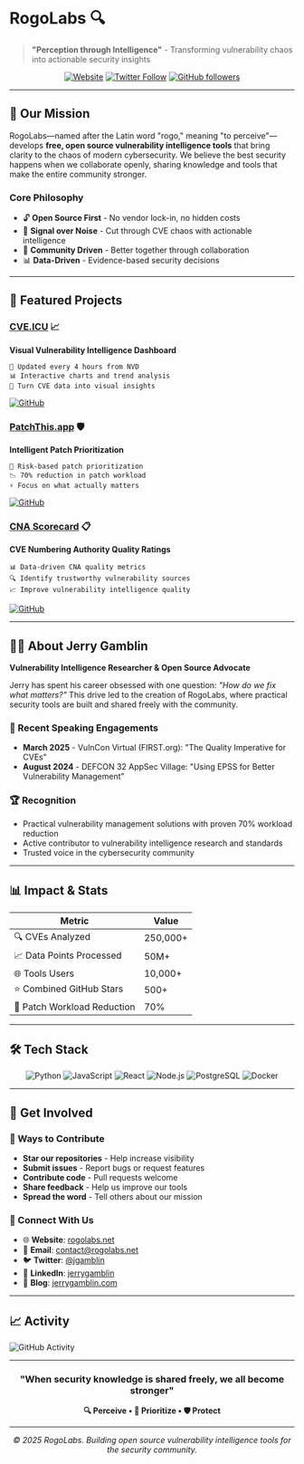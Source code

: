 # RogoLabs 🔍

> **"Perception through Intelligence"** - Transforming vulnerability chaos into actionable security insights

<div align="center">

[![Website](https://img.shields.io/badge/Website-rogolabs.net-blue)](https://rogolabs.net/)
[![Twitter Follow](https://img.shields.io/twitter/follow/jgamblin?style=social)](https://twitter.com/jgamblin)
[![GitHub followers](https://img.shields.io/github/followers/jgamblin?style=social)](https://github.com/jgamblin)

</div>

---

## 🎯 Our Mission

RogoLabs—named after the Latin word "rogo," meaning "to perceive"—develops **free, open source vulnerability intelligence tools** that bring clarity to the chaos of modern cybersecurity. We believe the best security happens when we collaborate openly, sharing knowledge and tools that make the entire community stronger.

### Core Philosophy
- 🔓 **Open Source First** - No vendor lock-in, no hidden costs
- 🎯 **Signal over Noise** - Cut through CVE chaos with actionable intelligence  
- 🤝 **Community Driven** - Better together through collaboration
- 📊 **Data-Driven** - Evidence-based security decisions

---

## 🚀 Featured Projects

### [CVE.ICU](https://cve.icu/) 📈
**Visual Vulnerability Intelligence Dashboard**
```
🔄 Updated every 4 hours from NVD
📊 Interactive charts and trend analysis
🎯 Turn CVE data into visual insights
```
[![GitHub](https://img.shields.io/github/stars/jgamblin/cve.icu?style=social)](https://github.com/jgamblin/cve.icu)

### [PatchThis.app](https://patchthis.app/) 🛡️
**Intelligent Patch Prioritization**
```
🎯 Risk-based patch prioritization
📉 70% reduction in patch workload
⚡ Focus on what actually matters
```
[![GitHub](https://img.shields.io/github/stars/jgamblin/patchthisapp?style=social)](https://github.com/jgamblin/patchthisapp)

### [CNA Scorecard](https://cnascorecard.org/) 📋
**CVE Numbering Authority Quality Ratings**
```
📊 Data-driven CNA quality metrics
🔍 Identify trustworthy vulnerability sources
📈 Improve vulnerability intelligence quality
```
[![GitHub](https://img.shields.io/github/stars/jgamblin/CNAScoreCard?style=social)](https://github.com/jgamblin/CNAScoreCard)

---

## 👨‍💻 About Jerry Gamblin

**Vulnerability Intelligence Researcher & Open Source Advocate**

Jerry has spent his career obsessed with one question: *"How do we fix what matters?"* This drive led to the creation of RogoLabs, where practical security tools are built and shared freely with the community.

### 🎤 Recent Speaking Engagements
- **March 2025** - VulnCon Virtual (FIRST.org): "The Quality Imperative for CVEs"
- **August 2024** - DEFCON 32 AppSec Village: "Using EPSS for Better Vulnerability Management"

### 🏆 Recognition
- Practical vulnerability management solutions with proven 70% workload reduction
- Active contributor to vulnerability intelligence research and standards
- Trusted voice in the cybersecurity community

---

## 📊 Impact & Stats

<div align="center">

| Metric | Value |
|--------|-------|
| 🔍 CVEs Analyzed | 250,000+ |
| 📈 Data Points Processed | 50M+ |
| 🌐 Tools Users | 10,000+ |
| ⭐ Combined GitHub Stars | 500+ |
| 🎯 Patch Workload Reduction | 70% |

</div>

---

## 🛠️ Tech Stack

<div align="center">

![Python](https://img.shields.io/badge/Python-3776AB?style=for-the-badge&logo=python&logoColor=white)
![JavaScript](https://img.shields.io/badge/JavaScript-F7DF1E?style=for-the-badge&logo=javascript&logoColor=black)
![React](https://img.shields.io/badge/React-20232A?style=for-the-badge&logo=react&logoColor=61DAFB)
![Node.js](https://img.shields.io/badge/Node.js-43853D?style=for-the-badge&logo=node.js&logoColor=white)
![PostgreSQL](https://img.shields.io/badge/PostgreSQL-316192?style=for-the-badge&logo=postgresql&logoColor=white)
![Docker](https://img.shields.io/badge/Docker-2496ED?style=for-the-badge&logo=docker&logoColor=white)

</div>

---

## 🤝 Get Involved

### 🌟 Ways to Contribute
- **Star our repositories** - Help increase visibility
- **Submit issues** - Report bugs or request features  
- **Contribute code** - Pull requests welcome
- **Share feedback** - Help us improve our tools
- **Spread the word** - Tell others about our mission

### 💬 Connect With Us
- 🌐 **Website**: [rogolabs.net](https://rogolabs.net/)
- 📧 **Email**: [contact@rogolabs.net](mailto:contact@rogolabs.net)
- 🐦 **Twitter**: [@jgamblin](https://twitter.com/jgamblin)
- 💼 **LinkedIn**: [jerrygamblin](https://linkedin.com/in/jerrygamblin)
- 📝 **Blog**: [jerrygamblin.com](https://jerrygamblin.com/)

---

## 📈 Activity

![GitHub Activity](https://github-readme-stats.vercel.app/api?username=jgamblin&show_icons=true&theme=radical&count_private=true)

---

<div align="center">

### "When security knowledge is shared freely, we all become stronger" 

**🔍 Perceive • 🎯 Prioritize • 🛡️ Protect**

---

*© 2025 RogoLabs. Building open source vulnerability intelligence tools for the security community.*

</div>